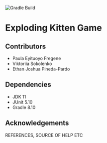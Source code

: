 ![Gradle Build](https://github.com/nu-cs-sqe/course-project-20242510-team-05/actions/workflows/main.yml/badge.svg)

# Exploding Kitten Game


## Contributors

- Paula Eyituoyo Fregene
- Viktoriia Sokolenko
- Ethan Joshua Pineda-Pardo

## Dependencies

- JDK 11
- JUnit 5.10
- Gradle 8.10

## Acknowledgements

REFERENCES, SOURCE OF HELP ETC
